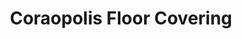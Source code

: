 ---
title: "Coraopolis Floor Covering"
url: /coraopolis/coraopolis-floor-covering/
shop: interior decoration
---